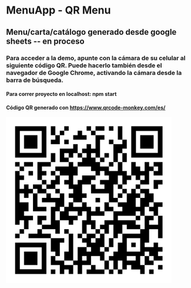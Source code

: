# MenuApp - QR Menu

## Menu/carta/catálogo generado desde google sheets -- en proceso

### Para acceder a la demo, apunte con la cámara de su celular al siguiente código QR. Puede hacerlo también desde el navegador de Google Chrome, activando la cámara desde la barra de búsqueda.

#### Para correr proyecto en localhost: npm start
#### Código QR generado con https://www.qrcode-monkey.com/es/

<img src="https://github.com/EstebanToloza/menuapp-qr/blob/main/readme-assets/qr-code.png" width="450" height="450">
